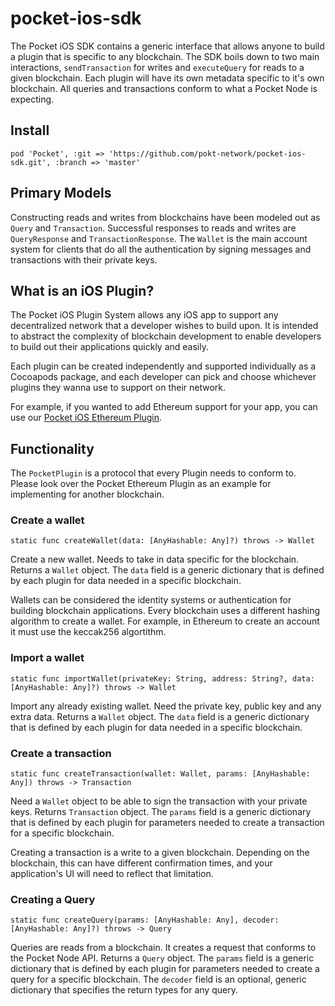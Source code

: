 # pocket-ios-sdk
The Pocket iOS SDK contains a generic interface that allows anyone to build a plugin that is specific to any blockchain. The SDK boils down to two main interactions, `sendTransaction`  for writes and `executeQuery` for reads to a given blockchain.  Each plugin will have its own metadata specific to it's own blockchain. All queries and transactions conform to what a Pocket Node is expecting. 

## Install

`pod 'Pocket', :git => 'https://github.com/pokt-network/pocket-ios-sdk.git', :branch => 'master'`

## Primary Models

Constructing reads and writes from blockchains have been modeled out as `Query` and `Transaction`. Successful responses to reads and writes are `QueryResponse` and  `TransactionResponse`. The `Wallet` is the main account system for clients that do all the authentication by signing messages and transactions with their private keys.

## What is an iOS Plugin?

The Pocket iOS Plugin System allows any iOS app to support any decentralized network that a developer wishes to build upon. It is intended to abstract the complexity of blockchain development to enable developers to build out their applications quickly and easily.

Each plugin can be created independently and supported individually as a Cocoapods package, and each developer can pick and choose whichever plugins they wanna use to support on their network.

For example, if you wanted to add Ethereum support for your app, you can use our [Pocket iOS Ethereum Plugin](https://github.com/pokt-network/pocket-ios-eth).

## Functionality 

The `PocketPlugin` is a protocol that every Plugin needs to conform to. Please look over the Pocket Ethereum Plugin as an example for implementing for another blockchain.

### Create a wallet

`static func createWallet(data: [AnyHashable: Any]?) throws -> Wallet`

Create a new wallet. Needs to take in data specific for the blockchain. Returns a `Wallet` object. The `data` field is a generic dictionary that is defined by each plugin for data needed in a specific blockchain. 

Wallets can be considered the identity systems or authentication for building blockchain applications. Every blockchain uses a different hashing algorithm to create a wallet. For example, in Ethereum to create an account it must use the keccak256 algortithm.

### Import a wallet

`static func importWallet(privateKey: String, address: String?, data: [AnyHashable: Any]?) throws -> Wallet`

Import any already existing wallet. Need the private key, public key and any extra data. Returns a `Wallet` object. The `data` field is a generic dictionary that is defined by each plugin for data needed in a specific blockchain.

### Create a transaction

`static func createTransaction(wallet: Wallet, params: [AnyHashable: Any]) throws -> Transaction`

Need a `Wallet` object to be able to sign the transaction with your private keys. Returns `Transaction` object. The `params` field is a generic dictionary that is defined by each plugin for parameters needed to create a transaction for a specific blockchain.

Creating a transaction is a write to a given blockchain. Depending on the blockchain, this can have different confirmation times, and your application's UI will need to reflect that limitation.  

### Creating a Query

`static func createQuery(params: [AnyHashable: Any], decoder: [AnyHashable: Any]?) throws -> Query`

Queries are reads from a blockchain. It creates a request that conforms to the Pocket Node API. Returns a `Query` object. The `params` field is a generic dictionary that is defined by each plugin for parameters needed to create a query for a specific blockchain. The `decoder` field is an optional, generic dictionary that specifies the return types for any query.

